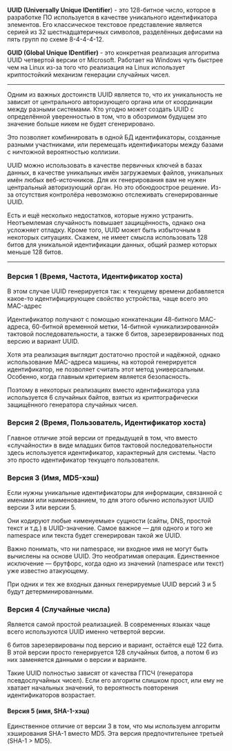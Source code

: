 **UUID (Universally Unique IDentifier**) - это 128-битное число, которое в разработке ПО используется в качестве уникального идентификатора элементов. Его классическое текстовое представление является серией из 32 шестнадцатеричных символов, разделённых дефисами на пять групп по схеме 8-4-4-4-12.

**GUID (Global Unique IDentifier)** - это конкретная реализация алгоритма UUID четвертой версии от Microsoft. Работает на Windows чуть быстрее чем на Linux из-за того что реализация на Linux использует криптостойкий механизм генерации случайных чисел.

---
Одним из важных достоинств UUID является то, что их уникальность не зависит от центрального авторизующего органа или от координации между разными системами. Кто угодно может создать UUID с определённой уверенностью в том, что в обозримом будущем это значение больше никем не будет сгенерировано.  
  
Это позволяет комбинировать в одной БД идентификаторы, созданные разными участниками, или перемещать идентификаторы между базами с ничтожной вероятностью коллизии.  
  
UUID можно использовать в качестве первичных ключей в базах данных, в качестве уникальных имён загружаемых файлов, уникальных имён любых веб-источников. Для их генерирования вам не нужен центральный авторизующий орган. Но это обоюдоострое решение. Из-за отсутствия контролёра невозможно отслеживать сгенерированные UUID.  
  
Есть и ещё несколько недостатков, которые нужно устранить. Неотъемлемая случайность повышает защищённость, однако она усложняет отладку. Кроме того, UUID может быть избыточным в некоторых ситуациях. Скажем, не имеет смысла использовать 128 битов для уникальной идентификации данных, общий размер которых меньше 128 битов.

---
### Версия 1 (Время, Частота, Идентификатор хоста)

В этом случае UUID генерируется так: к текущему времени добавляется какое-то идентифицирующее свойство устройства, чаще всего это MAC-адрес

Идентификатор получают с помощью конкатенации 48-битного МАС-адреса, 60-битной временной метки, 14-битной «уникализированной» тактовой последовательности, а также 6 битов, зарезервированных под версию и вариант UUID.

Хотя эта реализация выглядит достаточно простой и надёжной, однако использование MAC-адреса машины, на которой генерируется идентификатор, не позволяет считать этот метод универсальным. Особенно, когда главным критерием является безопасность. 

Поэтому в некоторых реализациях вместо идентификатора узла используется 6 случайных байтов, взятых из криптографически защищённого генератора случайных чисел.

### Версия 2 (Время, Пользователь, Идентификатор хоста)

Главное отличие этой версии от предыдущей в том, что вместо «случайности» в виде младших битов тактовой последовательности здесь используется идентификатор, характерный для системы. Часто это просто идентификатор текущего пользователя. 

### Версия 3 (Имя, MD5-хэш)

Если нужны уникальные идентификаторы для информации, связанной с именами или наименованием, то для этого обычно используют UUID версии 3 или версии 5.  
  
Они кодируют любые «именуемые» сущности (сайты, DNS, простой текст и т.д.) в UUID-значение. Самое важное — для одного и того же namespace или текста будет сгенерирован такой же UUID.

Важно понимать, что ни namespace, ни входное имя не могут быть вычислены на основе UUID. Это необратимая операция. Единственное исключение — брутфорс, когда одно из значений (namespace или текст) уже известно атакующему.  
  
При одних и тех же входных данных генерируемые UUID версий 3 и 5 будут детерминированными.

### Версия 4 (Случайные числа)

Является самой простой реализацией. В современных языках чаще всего используются UUID именно  четвертой версии.  
  
6 битов зарезервированы под версию и вариант, остаётся ещё 122 бита. В этой версии просто генерируется 128 случайных битов, а потом 6 из них заменяется данными о версии и варианте.  
  
Такие UUID полностью зависят от качества ГПСЧ (генератора псевдослучайных чисел). Если его алгоритм слишком прост, или ему не хватает начальных значений, то вероятность повторения идентификаторов возрастает. 

#### Версия 5 (имя, SHA-1-хэш)

Единственное отличие от версии 3 в том, что мы используем алгоритм хэширования SHA-1 вместо MD5. Эта версия предпочтительнее третьей (SHA-1 > MD5).


